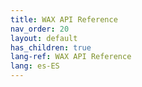 ```yaml
---
title: WAX API Reference
nav_order: 20
layout: default
has_children: true
lang-ref: WAX API Reference
lang: es-ES
---
```



